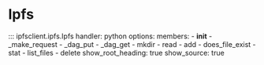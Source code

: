 # Ipfs

::: ipfsclient.ipfs.Ipfs
    handler: python
    options:
      members:
        - __init__
        - _make_request
        - _dag_put
        - _dag_get
        - mkdir
        - read
        - add
        - does_file_exist
        - stat
        - list_files
        - delete
      show_root_heading: true
      show_source: true
